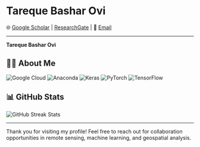 # Tareque Bashar Ovi

🌐 [Google Scholar](https://scholar.google.com/citations?user=amnpQ4YAAAAJ&hl=en) | [ResearchGate](https://www.researchgate.net/profile/Tareque-Ovi) | 📧 [Email](ovitareque@gmail.com) 

---

**Tareque Bashar Ovi** 

## 🧑‍💼 About Me

![Google Cloud](https://img.shields.io/badge/Google%20Cloud-gray) ![Anaconda](https://img.shields.io/badge/Anaconda-green) ![Keras](https://img.shields.io/badge/Keras-red) ![PyTorch](https://img.shields.io/badge/PyTorch-orange) ![TensorFlow](https://img.shields.io/badge/TensorFlow-blue)

## 📊 GitHub Stats
![GitHub Streak Stats](https://github.com/TarequeBashar?tab=stars)

---

Thank you for visiting my profile! Feel free to reach out for collaboration opportunities in remote sensing, machine learning, and geospatial analysis.

